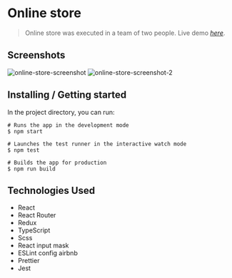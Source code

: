 # Online store
> Online store was executed in a team of two people.
 Live demo [_here_](https://metalknock-online-store.netlify.app/).
 
## Screenshots
![online-store-screenshot](https://user-images.githubusercontent.com/102481723/223442992-00bb1812-0579-40e6-af9c-ed91e1a4e37a.JPG)
![online-store-screenshot-2](https://user-images.githubusercontent.com/102481723/223443673-2d4c2215-7660-41e1-9838-9d17272e7c67.JPG)


## Installing / Getting started

In the project directory, you can run:

```
# Runs the app in the development mode
$ npm start

# Launches the test runner in the interactive watch mode
$ npm test

# Builds the app for production
$ npm run build
```
## Technologies Used
 - React
 - React Router
 - Redux
 - TypeScript
 - Scss
 - React input mask
 - ESLint config airbnb
 - Prettier
 - Jest

